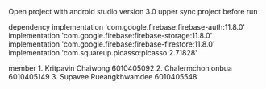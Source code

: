 Open project with android studio version 3.0 upper
sync project before run

dependency
    implementation 'com.google.firebase:firebase-auth:11.8.0'
    implementation 'com.google.firebase:firebase-storage:11.8.0'
    implementation 'com.google.firebase:firebase-firestore:11.8.0'
    implementation 'com.squareup.picasso:picasso:2.71828'

member
    1. Kritpavin Chaiwong 6010405092
    2. Chalermchon onbua 6010405149
    3. Supavee Rueangkhwamdee 6010405548
